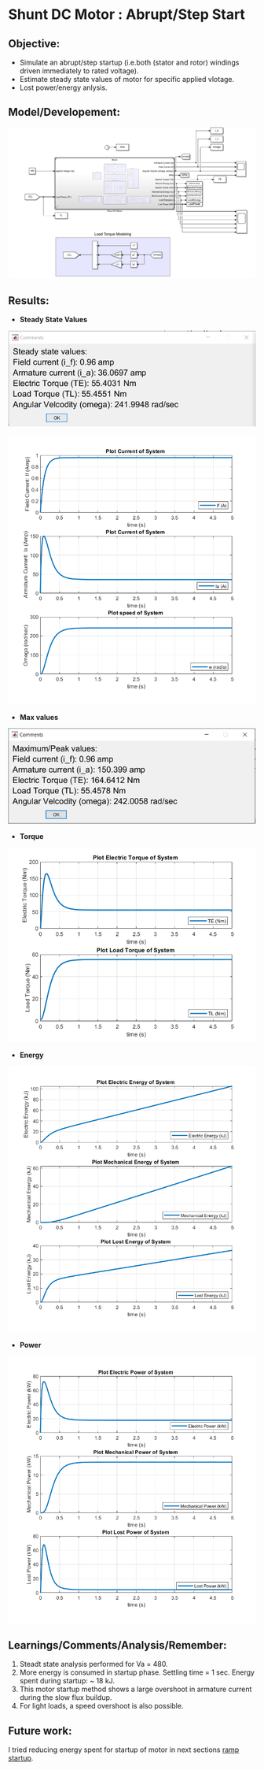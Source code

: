 # Shunt DC Motor : Abrupt/Step Start

## Objective: 

* Simulate an abrupt/step startup (i.e.both (stator and rotor) windings driven immediately to rated voltage).
* Estimate steady state values of motor for specific applied vlotage.
* Lost power/energy anlysis.

## Model/Developement:

![Screenshot](01_SimulinkModel.PNG)

## Results:

* **Steady State Values**

![Screenshot](02_SS_Comment.PNG)

![Screenshot](04_Figure1.png)

* **Max values**

![Screenshot](03_Max_Comment.PNG)

* **Torque**

![Screenshot](05_Figure2.png)

* **Energy**

![Screenshot](06_Figure3.png)

* **Power**

![Screenshot](07_Figure4.png)

## Learnings/Comments/Analysis/Remember:
1. Steadt state analysis performed for Va = 480.
2. More energy is consumed in startup phase. Settling time = 1 sec. Energy spent during startup: ~ 18 kJ.
3. This motor startup method shows a large overshoot in armature current during the slow flux buildup.
4. For light loads, a speed overshoot is also possible.

## Future work:
I tried reducing energy spent for startup of motor in next sections [ramp startup](https://github.com/VishalDevnale/ControlSystem/tree/master/ElectricMachines/DC_Motors/01_ShuntDCMotor/02_RampStart).